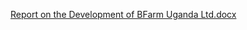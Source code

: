 [Report on the Development of BFarm Uganda Ltd.docx](https://github.com/user-attachments/files/21453707/Report.on.the.Development.of.BFarm.Uganda.Ltd.docx)

